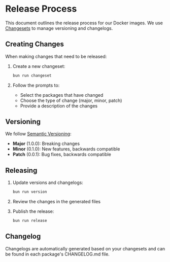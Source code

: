 # Release Process

This document outlines the release process for our Docker images. We use [Changesets](https://github.com/changesets/changesets) to manage versioning and changelogs.

## Creating Changes

When making changes that need to be released:

1. Create a new changeset:
   ```bash
   bun run changeset
   ```

2. Follow the prompts to:
   - Select the packages that have changed
   - Choose the type of change (major, minor, patch)
   - Provide a description of the changes

## Versioning

We follow [Semantic Versioning](https://semver.org/):
- **Major** (1.0.0): Breaking changes
- **Minor** (0.1.0): New features, backwards compatible
- **Patch** (0.0.1): Bug fixes, backwards compatible

## Releasing

1. Update versions and changelogs:
   ```bash
   bun run version
   ```

2. Review the changes in the generated files

3. Publish the release:
   ```bash
   bun run release
   ```

## Changelog

Changelogs are automatically generated based on your changesets and can be found in each package's CHANGELOG.md file.